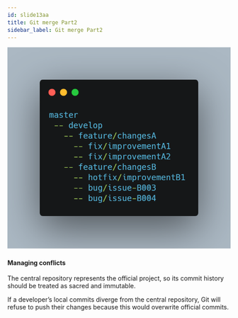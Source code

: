 ```yaml
---
id: slide13aa
title: Git merge Part2
sidebar_label: Git merge Part2
---
```




![xxx](https://raw.githubusercontent.com/ChickenKyiv/awesome-git-article/master/img/merge/simple-git-flow.png)


#### Managing conflicts

The central repository represents the official project, so its commit history should be treated as sacred and immutable.

If a developer’s local commits diverge from the central repository, Git will refuse to push their changes because this would overwrite official commits.
